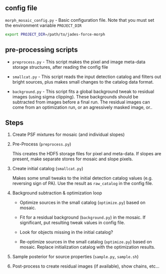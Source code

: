 config file
-----------

`morph_mosaic_config.py` - Basic configuration file.  Note that you must set the environment variable `PROJECT_DIR`

```sh
export PROJECT_DIR=/path/to/jades-force-morph
```

pre-processing scripts
----------------------

* `preprocess.py` - This script makes the pixel and image meta-data storage
                    structures, after reading the config file

* `smallcat.py` - This script reads the input detection catalog and filters out
                  bright sources, plus makes small changes to the catalog data
                  format.

* `background.py` - This script fits a global background tweak to residual
                    images (using sigma clipping). These backgrounds should be
                    subtracted from images before a final run.  The residual
                    images can come from an optimization run, or an agressively
                    masked image, or..


Steps
--------------------------

1. Create PSF mixtures for mosaic (and individual slopes)

2. Pre-Process (`preprocess.py`)

   This creates the HDF5 storage files for pixel and meta-data.
   If slopes are present, make separate stores for mosaic and slope pixels.

3. Create initial catalog (`smallcat.py`)

   Makes some small tweaks to the initial detection catalog values (e.g. reversing
   sign of PA). Use the result as `raw_catalog` in the config file.

4. Background subtraction & optimization loop

   * Optimize sources in the small catalog (`optimize.py`) based on mosaic.

   * Fit for a residual background (`background.py`) in the mosaic.
     If significant, put resulting tweak values in config file.

   * Look for objects missing in the initial catalog?

   * Re-optimize sources in the small catalog (`optimize.py`) based on mosaic.
     Replace initialization catalog with the optimization results.

5. Sample posterior for source properties (`sample.py`, `sample.sh`)

6. Post-process to create residual images (if available), show chains, etc...